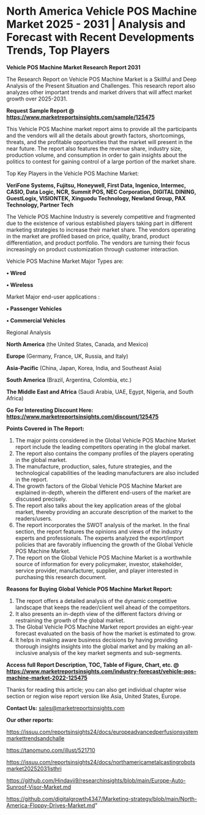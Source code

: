 # North America Vehicle POS Machine Market 2025 - 2031 | Analysis and Forecast with Recent Developments Trends, Top Players

<strong>Vehicle POS Machine Market Research Report 2031</strong>

The Research Report on Vehicle POS Machine Market is a Skillful and Deep Analysis of the Present Situation and Challenges. This research report also analyzes other important trends and market drivers that will affect market growth over 2025-2031.

<strong>Request Sample Report @ <a href=https://www.marketreportsinsights.com/sample/125475>https://www.marketreportsinsights.com/sample/125475</a></strong>

This Vehicle POS Machine market report aims to provide all the participants and the vendors will all the details about growth factors, shortcomings, threats, and the profitable opportunities that the market will present in the near future. The report also features the revenue share, industry size, production volume, and consumption in order to gain insights about the politics to contest for gaining control of a large portion of the market share.

Top Key Players in the Vehicle POS Machine Market:

<strong>VeriFone Systems, Fujitsu, Honeywell, First Data, Ingenico, Intermec, CASIO, Data Logic, NCR, Summit POS, NEC Corporation, DIGITAL DINING, GuestLogix, VISIONTEK, Xinguodu Technology, Newland Group, PAX Technology, Partner Tech</strong>

The Vehicle POS Machine Industry is severely competitive and fragmented due to the existence of various established players taking part in different marketing strategies to increase their market share. The vendors operating in the market are profiled based on price, quality, brand, product differentiation, and product portfolio. The vendors are turning their focus increasingly on product customization through customer interaction.

Vehicle POS Machine Market Major Types are:

<strong>• Wired

• Wireless</strong>

Market Major end-user applications :

<strong>• Passenger Vehicles

• Commercial Vehicles</strong>

Regional Analysis

</u><strong><b>North America</b></strong> (the United States, Canada, and Mexico)

<strong><b>Europe </b></strong>(Germany, France, UK, Russia, and Italy)

<strong><b>Asia-Pacific</b></strong> (China, Japan, Korea, India, and Southeast Asia)

<strong><b>South America</b></strong> (Brazil, Argentina, Colombia, etc.)

<strong><b>The Middle East and Africa</b></strong> (Saudi Arabia, UAE, Egypt, Nigeria, and South Africa)

<strong>Go For Interesting Discount Here: <a href=https://www.marketreportsinsights.com/discount/125475>https://www.marketreportsinsights.com/discount/125475</a></strong>

<strong>Points Covered in The Report:</strong>
<ol>
  <li>The major points considered in the Global Vehicle POS Machine Market report include the leading competitors operating in the global market.</li>
  <li>The report also contains the company profiles of the players operating in the global market.</li>
  <li>The manufacture, production, sales, future strategies, and the technological capabilities of the leading manufacturers are also included in the report.</li>
  <li>The growth factors of the Global Vehicle POS Machine Market are explained in-depth, wherein the different end-users of the market are discussed precisely.</li>
  <li>The report also talks about the key application areas of the global market, thereby providing an accurate description of the market to the readers/users.</li>
  <li>The report incorporates the SWOT analysis of the market. In the final section, the report features the opinions and views of the industry experts and professionals. The experts analyzed the export/import policies that are favorably influencing the growth of the Global Vehicle POS Machine Market.</li>
  <li>The report on the Global Vehicle POS Machine Market is a worthwhile source of information for every policymaker, investor, stakeholder, service provider, manufacturer, supplier, and player interested in purchasing this research document.</li>
</ol>
<strong>Reasons for Buying Global Vehicle POS Machine Market Report:</strong>

<ol>
  <li>The report offers a detailed analysis of the dynamic competitive landscape that keeps the reader/client well ahead of the competitors.</li>
  <li>It also presents an in-depth view of the different factors driving or restraining the growth of the global market.</li>
  <li>The Global Vehicle POS Machine Market report provides an eight-year forecast evaluated on the basis of how the market is estimated to grow.</li>
  <li>It helps in making aware business decisions by having providing thorough insights insights into the global market and by making an all-inclusive analysis of the key market segments and sub-segments.</li>
</ol>
<strong>Access full Report Description, TOC, Table of Figure, Chart, etc. @ <a href=https://www.marketreportsinsights.com/industry-forecast/vehicle-pos-machine-market-2022-125475>https://www.marketreportsinsights.com/industry-forecast/vehicle-pos-machine-market-2022-125475</a></strong>


Thanks for reading this article; you can also get individual chapter wise section or region wise report version like Asia, United States, Europe.

<strong>Contact Us:</strong>
sales@marketreportsinsights.com

<strong>Our other reports:</strong>

<a href=https://issuu.com/reportsinsights24/docs/europeadvancedperfusionsystemmarkettrendsandchalle>https://issuu.com/reportsinsights24/docs/europeadvancedperfusionsystemmarkettrendsandchalle</a>

<a href=https://tanomuno.com/illust/521710>https://tanomuno.com/illust/521710</a>

<a href=https://issuu.com/reportsinsights24/docs/northamericametalcastingrobotsmarket20252031isthri>https://issuu.com/reportsinsights24/docs/northamericametalcastingrobotsmarket20252031isthri</a>

<a href=https://github.com/Hindavii9/researchinsights/blob/main/Europe-Auto-Sunroof-Visor-Market.md>https://github.com/Hindavii9/researchinsights/blob/main/Europe-Auto-Sunroof-Visor-Market.md</a>

<a href=https://github.com/digitalgrowth4347/Marketing-strategy/blob/main/North-America-Floppy-Drives-Market.md>https://github.com/digitalgrowth4347/Marketing-strategy/blob/main/North-America-Floppy-Drives-Market.md</a>"
